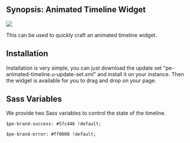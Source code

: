 ## Synopsis: Animated Timeline Widget

![](../images/pe-animated-timeline-1.png)

This can be used to quickly craft an animated timeline widget.

## Installation

Installation is very simple, you can just download the update set "pe-animated-timeline.u-update-set.xml" and install it on your instance. Then the widget is available for you to drag and drop on your page.

## Sass Variables

We provide two Sass variables to control the state of the timeline.

`$pe-brand-success: #57c446 !default;`

`$pe-brand-error: #ff0000 !default;`